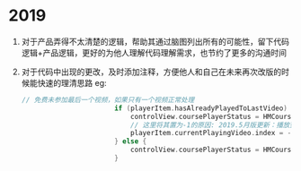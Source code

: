 # 2019

1. 对于产品弄得不太清楚的逻辑，帮助其通过脑图列出所有的可能性，留下代码逻辑+产品逻辑，更好的为他人理解代码理解需求，也节约了更多的沟通时间
2. 对于代码中出现的更改，及时添加注释，方便他人和自己在未来再次改版的时候能快速的理清思路 eg:

   ```swift
   // 免费未参加最后一个视频，如果只有一个视频正常处理
                          if (playerItem.hasAlreadyPlayedToLastVideo) {
                              controlView.coursePlayerStatus = HMCoursePlayerStatusLastPlayItem;
                              // 这里将其置为-1的原因: 2019.5月版更新：播放到最后一节课也会出现继续学习按钮，此时点击继续学习按钮的操作逻辑是：开始播放课程的第一小节，所以会调用[self playNextExcellentCourse] 方法，-1的next可播放item就是0，也就是第一小节（下面同理）
                              playerItem.currentPlayingVideo.index = -1;
                          } else {
                              controlView.coursePlayerStatus = HMCoursePlayerStatusTryWatchEnd;
                          }
   ```

